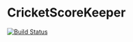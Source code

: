 # CricketScoreKeeper
[![Build Status](https://travis-ci.org/KhanyisoCairo/CricketScoreKeeper.svg?branch=master)](https://travis-ci.org/KhanyisoCairo/CricketScoreKeeper)
